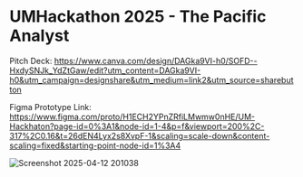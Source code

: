 # UMHackathon 2025 - The Pacific Analyst

Pitch Deck: 
https://www.canva.com/design/DAGka9VI-h0/SOFD--HxdySNJk_YdZtGaw/edit?utm_content=DAGka9VI-h0&utm_campaign=designshare&utm_medium=link2&utm_source=sharebutton

Figma Prototype Link: 
https://www.figma.com/proto/H1ECH2YPnZRfiLMwmw0nHE/UM-Hackhaton?page-id=0%3A1&node-id=1-4&p=f&viewport=200%2C-317%2C0.16&t=26dEN4Lyx2s8XvpF-1&scaling=scale-down&content-scaling=fixed&starting-point-node-id=1%3A4


![Screenshot 2025-04-12 201038](https://github.com/user-attachments/assets/b959645a-d340-4c52-b88b-a66b2196e9a0)
